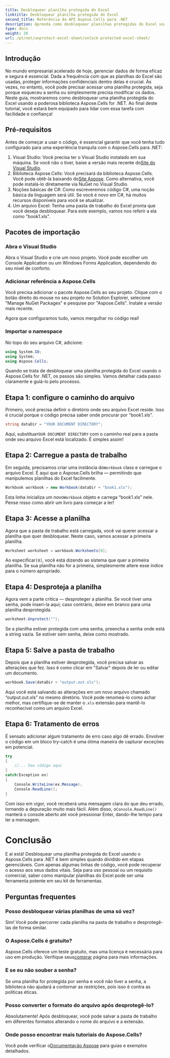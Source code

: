```yaml
---
title: Desbloquear planilha protegida do Excel
linktitle: Desbloquear planilha protegida do Excel
second_title: Referência da API Aspose.Cells para .NET
description: Aprenda como desbloquear planilhas protegidas do Excel usando o Aspose.Cells para .NET neste tutorial passo a passo para iniciantes.
type: docs
weight: 20
url: /pt/net/unprotect-excel-sheet/unlock-protected-excel-sheet/
---
```

## Introdução

No mundo empresarial acelerado de hoje, gerenciar dados de forma eficaz e segura é essencial. Dada a frequência com que as planilhas do Excel são usadas, proteger informações confidenciais dentro delas é crucial. Às vezes, no entanto, você pode precisar acessar uma planilha protegida, seja porque esqueceu a senha ou simplesmente precisa modificar os dados. Neste guia, mostraremos como desbloquear uma planilha protegida do Excel usando a poderosa biblioteca Aspose.Cells for .NET. Ao final deste tutorial, você estará bem equipado para lidar com essa tarefa com facilidade e confiança!

## Pré-requisitos

Antes de começar a usar o código, é essencial garantir que você tenha tudo configurado para uma experiência tranquila com o Aspose.Cells para .NET:

1.  Visual Studio: Você precisa ter o Visual Studio instalado em sua máquina. Se você não o tiver, baixe a versão mais recente do[Site do Visual Studio](https://visualstudio.microsoft.com/downloads/).
2.  Biblioteca Aspose.Cells: Você precisará da biblioteca Aspose.Cells. Você pode obtê-la baixando do[Site Aspose](https://releases.aspose.com/cells/net/). Como alternativa, você pode instalá-lo diretamente via NuGet no Visual Studio.
3. Noções básicas de C#: Como escreveremos código C#, uma noção básica da linguagem será útil. Se você é novo em C#, há muitos recursos disponíveis para você se atualizar.
4. Um arquivo Excel: Tenha uma pasta de trabalho do Excel pronta que você deseja desbloquear. Para este exemplo, vamos nos referir a ela como "book1.xls".

## Pacotes de importação

### Abra o Visual Studio

Abra o Visual Studio e crie um novo projeto. Você pode escolher um Console Application ou um Windows Forms Application, dependendo do seu nível de conforto.

### Adicionar referência a Aspose.Cells

Você precisa adicionar o pacote Aspose.Cells ao seu projeto. Clique com o botão direito do mouse no seu projeto no Solution Explorer, selecione "Manage NuGet Packages" e pesquise por "Aspose.Cells". Instale a versão mais recente.

Agora que configuramos tudo, vamos mergulhar no código real!

### Importar o namespace

No topo do seu arquivo C#, adicione:

```csharp
using System.IO;
using System;
using Aspose.Cells;
```

Quando se trata de desbloquear uma planilha protegida do Excel usando o Aspose.Cells for .NET, os passos são simples. Vamos detalhar cada passo claramente e guiá-lo pelo processo.

## Etapa 1: configure o caminho do arquivo

Primeiro, você precisa definir o diretório onde seu arquivo Excel reside. Isso é crucial porque o código precisa saber onde procurar por “book1.xls”.

```csharp
string dataDir = "YOUR DOCUMENT DIRECTORY";
```
 Aqui, substitua`YOUR DOCUMENT DIRECTORY` com o caminho real para a pasta onde seu arquivo Excel está localizado. É simples assim!

## Etapa 2: Carregue a pasta de trabalho

 Em seguida, precisamos criar uma instância do`Workbook` class e carregue o arquivo Excel. É aqui que o Aspose.Cells brilha — permitindo que manipulemos planilhas do Excel facilmente.

```csharp
Workbook workbook = new Workbook(dataDir + "book1.xls");
```
 Esta linha inicializa um novo`Workbook` objeto e carrega “book1.xls” nele. Pense nisso como abrir um livro para começar a ler!

## Etapa 3: Acesse a planilha

Agora que a pasta de trabalho está carregada, você vai querer acessar a planilha que quer desbloquear. Neste caso, vamos acessar a primeira planilha.

```csharp
Worksheet worksheet = workbook.Worksheets[0];
```
 Ao especificar`[0]`, você está dizendo ao sistema que quer a primeira planilha. Se sua planilha não for a primeira, simplesmente altere esse índice para o número apropriado.

## Etapa 4: Desproteja a planilha

Agora vem a parte crítica — desproteger a planilha. Se você tiver uma senha, pode inseri-la aqui; caso contrário, deixe em branco para uma planilha desprotegida.

```csharp
worksheet.Unprotect("");
```
Se a planilha estiver protegida com uma senha, preencha a senha onde está a string vazia. Se estiver sem senha, deixe como mostrado.

## Etapa 5: Salve a pasta de trabalho

Depois que a planilha estiver desprotegida, você precisa salvar as alterações que fez. Isso é como clicar em "Salvar" depois de ler ou editar um documento.

```csharp
workbook.Save(dataDir + "output.out.xls");
```
 Aqui você está salvando as alterações em um novo arquivo chamado “output.out.xls” no mesmo diretório. Você pode renomeá-lo como achar melhor, mas certifique-se de manter o`.xls` extensão para mantê-lo reconhecível como um arquivo Excel.

## Etapa 6: Tratamento de erros

É sensato adicionar algum tratamento de erro caso algo dê errado. Envolver o código em um bloco try-catch é uma ótima maneira de capturar exceções em potencial.

```csharp
try
{
    //... Seu código aqui
}
catch(Exception ex)
{
    Console.WriteLine(ex.Message);
    Console.ReadLine();
}
```
 Com isso em vigor, você receberá uma mensagem clara do que deu errado, tornando a depuração muito mais fácil. Além disso, o`Console.ReadLine()` manterá o console aberto até você pressionar Enter, dando-lhe tempo para ler a mensagem.

# Conclusão

E aí está! Desbloquear uma planilha protegida do Excel usando o Aspose.Cells para .NET é bem simples quando dividido em etapas gerenciáveis. Com apenas algumas linhas de código, você pode recuperar o acesso aos seus dados vitais. Seja para uso pessoal ou um requisito comercial, saber como manipular planilhas do Excel pode ser uma ferramenta potente em seu kit de ferramentas. 

## Perguntas frequentes

### Posso desbloquear várias planilhas de uma só vez?
Sim! Você pode percorrer cada planilha na pasta de trabalho e desprotegê-las de forma similar.

### O Aspose.Cells é gratuito?
 Aspose.Cells oferece um teste gratuito, mas uma licença é necessária para uso em produção. Verifique seus[comprar](https://purchase.aspose.com/buy) página para mais informações.

### E se eu não souber a senha?
Se uma planilha for protegida por senha e você não tiver a senha, a biblioteca não ajudará a contornar as restrições, pois isso é contra as políticas éticas.

### Posso converter o formato do arquivo após desprotegê-lo?
Absolutamente! Após desbloquear, você pode salvar a pasta de trabalho em diferentes formatos alterando o nome do arquivo e a extensão.

### Onde posso encontrar mais tutoriais do Aspose.Cells?
 Você pode verificar o[Documentação Aspose](https://reference.aspose.com/cells/net/) para guias e exemplos detalhados.